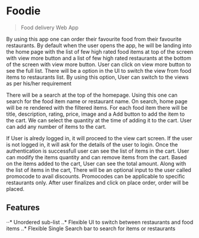 # Foodie
> Food delivery Web App

By using this app one can order their favourite food from their favourite restaurants. By default when the user opens the app, he will be landing into the home page with the list of few high rated food items at top of the screen with view more button and a list of few high rated restaurants at the bottom of the screen with view more button. User can click on view more button to see the full list. There will be a option in the UI to switch the view from food items to restaurants list. By using this option, User can switch to the views as per his/her requirement

There will be a search at the top of the homepage. Using this one can search for the food item name or restaurant name. On search, home page will be re rendered with the filtered items. For each food item there will be title, description, rating, price, image and a Add button to add the item to the cart. We can select the quantity at the time of adding it to the cart. User can add any number of items to the cart.

If User is alredy logged in, it will proceed to the view cart screen. If the user is not logged in, it will ask for the details of the user to login. Once the authentication is successfull user can see the list of items in the cart. User can modify the items quantity and can remove items from the cart. Based on the items added to the cart, User can see the total amount. Along with the list of items in the cart, There will be an optional input to the user called promocode to avail discounts. Promocodes can be applicable to specific restaurants only. After user finalizes and click on place order, order will be placed.

## Features

⋅⋅* Unordered sub-list
..* Flexible UI to switch between restaurants and food items
..* Flexible Single Search bar to search for items or restaurants
